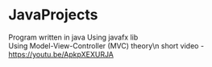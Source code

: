 # JavaProjects
Program written in java Using javafx lib\
Using Model-View-Controller (MVC) theory\n
short video - https://youtu.be/ApkpXEXURJA
